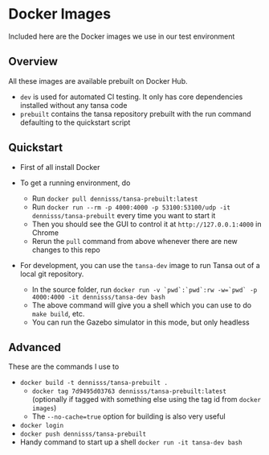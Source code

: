 Docker Images
=============

Included here are the Docker images we use in our test environment


Overview
--------

All these images are available prebuilt on Docker Hub.

- `dev` is used for automated CI testing. It only has core dependencies installed without any tansa code
- `prebuilt` contains the tansa repository prebuilt with the run command defaulting to the quickstart script


Quickstart
----------

- First of all install Docker

- To get a running environment, do
	- Run `docker pull dennisss/tansa-prebuilt:latest`
	- Run `docker run --rm -p 4000:4000 -p 53100:53100/udp -it dennisss/tansa-prebuilt` every time you want to start it
	- Then you should see the GUI to control it at `http://127.0.0.1:4000` in Chrome
	- Rerun the `pull` command from above whenever there are new changes to this repo

- For development, you can use the `tansa-dev` image to run Tansa out of a local git repository.
 	- In the source folder, run ``docker run -v `pwd`:`pwd`:rw -w=`pwd` -p 4000:4000 -it dennisss/tansa-dev bash``
	- The above command will give you a shell which you can use to do `make build`, etc.
	- You can run the Gazebo simulator in this mode, but only headless


Advanced
--------

These are the commands I use to

- `docker build -t dennisss/tansa-prebuilt .`
	- `docker tag 7d9495d03763 dennisss/tansa-prebuilt:latest` (optionally if tagged with something else using the tag id from `docker images`)
	- The `--no-cache=true` option for building is also very useful
- `docker login`
- `docker push dennisss/tansa-prebuilt`
- Handy command to start up a shell `docker run -it tansa-dev bash`

